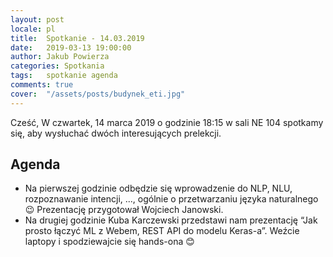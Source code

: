 ```yaml
---
layout: post
locale: pl
title:  Spotkanie - 14.03.2019
date:   2019-03-13 19:00:00
author: Jakub Powierza
categories: Spotkania
tags:	spotkanie agenda
comments: true
cover:  "/assets/posts/budynek_eti.jpg"
---
```


Cześć,
W czwartek, 14 marca 2019 o godzinie 18:15 w sali NE 104 spotkamy się, aby wysłuchać dwóch
 interesujących prelekcji.

## Agenda

 - Na pierwszej godzinie odbędzie się wprowadzenie do NLP, NLU, rozpoznawanie intencji, ...,
   ogólnie o przetwarzaniu języka naturalnego 😉 Prezentację przygotował Wojciech Janowski.
 - Na drugiej godzinie Kuba Karczewski przedstawi nam prezentację “Jak prosto łączyć ML z Webem,
   REST API do modelu Keras-a”. Weźcie laptopy i spodziewajcie się hands-ona 😊
